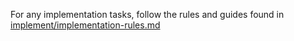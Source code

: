 
For any implementation tasks, follow the rules and guides found in [implement/implementation-rules.md](./../implement/implementation-rules.md)
